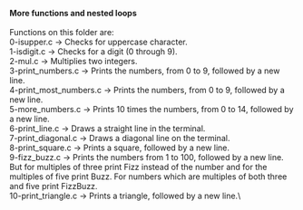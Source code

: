 **More functions and nested loops**\
\
Functions on this folder are:\
0-isupper.c -> Checks for uppercase character.\
1-isdigit.c -> Checks for a digit (0 through 9).\
2-mul.c -> Multiplies two integers.\
3-print_numbers.c -> Prints the numbers, from 0 to 9, followed by a new line.\
4-print_most_numbers.c -> Prints the numbers, from 0 to 9, followed by a new line.\
5-more_numbers.c -> Prints 10 times the numbers, from 0 to 14, followed by a new line.\
6-print_line.c -> Draws a straight line in the terminal.\
7-print_diagonal.c -> Draws a diagonal line on the terminal.\
8-print_square.c -> Prints a square, followed by a new line.\
9-fizz_buzz.c -> Prints the numbers from 1 to 100, followed by a new line. But for multiples of three print Fizz instead of the number and for the multiples of five print Buzz. For numbers which are multiples of both three and five print FizzBuzz.\
10-print_triangle.c -> Prints a triangle, followed by a new line.\
